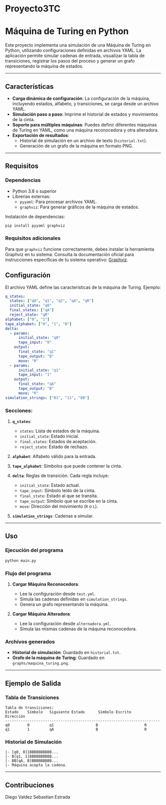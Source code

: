 # Proyecto3TC

# Máquina de Turing en Python

Este proyecto implementa una simulación de una Máquina de Turing en Python, utilizando configuraciones definidas en archivos YAML. La aplicación permite simular cadenas de entrada, visualizar la tabla de transiciones, registrar los pasos del proceso y generar un grafo representando la máquina de estados.

---

## Características

- **Carga dinámica de configuración**: La configuración de la máquina, incluyendo estados, alfabeto, y transiciones, se carga desde un archivo YAML.
- **Simulación paso a paso**: Imprime el historial de estados y movimientos de la cinta.
- **Soporte para múltiples máquinas**: Puedes definir diferentes máquinas de Turing en YAML, como una máquina reconocedora y otra alteradora.
- **Exportación de resultados**: 
  - Historial de simulación en un archivo de texto (`historial.txt`).
  - Generación de un grafo de la máquina en formato PNG.

---

## Requisitos

### Dependencias
- Python 3.8 o superior
- Librerías externas:
  - `pyyaml`: Para procesar archivos YAML.
  - `graphviz`: Para generar gráficos de la máquina de estados.

Instalación de dependencias:
```bash
pip install pyyaml graphviz
```

### Requisitos adicionales
Para que `graphviz` funcione correctamente, debes instalar la herramienta Graphviz en tu sistema. Consulta la documentación oficial para instrucciones específicas de tu sistema operativo: [Graphviz](https://graphviz.org/download/).

## Configuración

El archivo YAML define las características de la máquina de Turing. Ejemplo:

```yaml
q_states:
  states: ["q0", "q1", "q2", "qA", "qR"]
  initial_state: "q0"
  final_states: ["qA"]
  reject_state: "qR"
alphabet: ["0", "1"]
tape_alphabet: ["0", "1", "B"]
delta:
  - params:
      initial_state: "q0"
      tape_input: "0"
    output:
      final_state: "q1"
      tape_output: "B"
      move: "R"
  - params:
      initial_state: "q1"
      tape_input: "1"
    output:
      final_state: "qA"
      tape_output: "B"
      move: "R"
simulation_strings: ["01", "11", "00"]
```

### Secciones:
1. **`q_states`**:
   - `states`: Lista de estados de la máquina.
   - `initial_state`: Estado inicial.
   - `final_states`: Estados de aceptación.
   - `reject_state`: Estado de rechazo.

2. **`alphabet`**: Alfabeto válido para la entrada.

3. **`tape_alphabet`**: Símbolos que puede contener la cinta.

4. **`delta`**: Reglas de transición. Cada regla incluye:
   - `initial_state`: Estado actual.
   - `tape_input`: Símbolo leído de la cinta.
   - `final_state`: Estado al que se transita.
   - `tape_output`: Símbolo que se escribe en la cinta.
   - `move`: Dirección del movimiento (`R` o `L`).

5. **`simulation_strings`**: Cadenas a simular.

---

## Uso

### Ejecución del programa
```bash
python main.py
```

### Flujo del programa
1. **Cargar Máquina Reconocedora**:
   - Lee la configuración desde `test.yml`.
   - Simula las cadenas definidas en `simulation_strings`.
   - Genera un grafo representando la máquina.
   
2. **Cargar Máquina Alteradora**:
   - Lee la configuración desde `alternadora.yml`.
   - Simula las mismas cadenas de la máquina reconocedora.

### Archivos generados
- **Historial de simulación**: Guardado en `historial.txt`.
- **Grafo de la máquina de Turing**: Guardado en `graphs/maquina_turing.png`.

---

## Ejemplo de Salida

### Tabla de Transiciones
```
Tabla de transiciones:
Estado    Símbolo   Siguiente Estado      Símbolo Escrito        Dirección
----------------------------------------------------------------------
q0        0         q1                   B                     R
q1        1         qA                   B                     R
```

### Historial de Simulación
```
|- [q0, 0]1BBBBBBBBBB...
|- B[q1, 1]BBBBBBBBBB...
|- BB[qA, B]BBBBBBBBB...
|- Máquina acepta la cadena.
```

---

## Contribuciones

Diego Valdez
Sebastian Estrada

